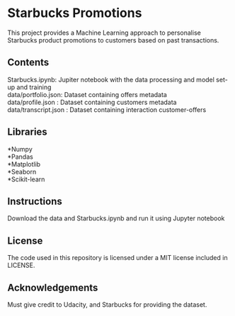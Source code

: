 # Starbucks Promotions
This project provides a Machine Learning approach to personalise Starbucks product promotions to customers based on past transactions.

##  Contents
Starbucks.ipynb: Jupiter notebook with the data processing and model set-up and training <br>
data/portfolio.json: Dataset containing offers metadata <br>
data/profile.json : Dataset containing customers metadata <br>
data/transcript.json : Dataset containing interaction customer-offers <br>

## Libraries
*Numpy <br>
*Pandas <br>
*Matplotlib <br>
*Seaborn <br>
*Scikit-learn <br>

## Instructions
Download the data and Starbucks.ipynb and run it using Jupyter notebook

## License
The code used in this repository is licensed under a MIT license included in LICENSE.

## Acknowledgements
Must give credit to Udacity, and Starbucks for providing the dataset.


